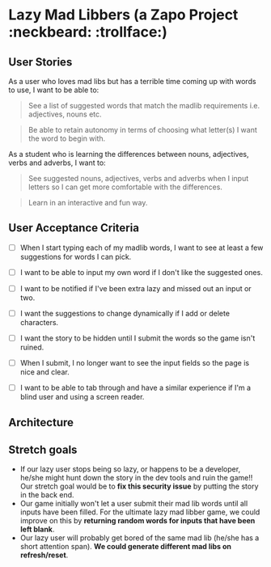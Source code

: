 # Lazy Mad Libbers (a Zapo Project :neckbeard: :trollface:)

## User Stories

As a user who loves mad libs but has a terrible time coming up with words to use, I want to be able to:

> See a list of suggested words that match the madlib requirements i.e. adjectives, nouns etc.

> Be able to retain autonomy in terms of choosing what letter(s) I want the word to begin with.

As a student who is learning the differences between nouns, adjectives, verbs and adverbs, I want to:

> See suggested nouns, adjectives, verbs and adverbs when I input letters so I can get more comfortable with the differences.

> Learn in an interactive and fun way.

## User Acceptance Criteria

- [ ] When I start typing each of my madlib words, I want to see at least a few suggestions for words I can pick.
- [ ] I want to be able to input my own word if I don't like the suggested ones.
- [ ] I want to be notified if I've been extra lazy and missed out an input or two.
- [ ] I want the suggestions to change dynamically if I add or delete characters.
- [ ] I want the story to be hidden until I submit the words so the game isn't ruined.
- [ ] When I submit, I no longer want to see the input fields so the page is nice and clear.
- [ ] I want to be able to tab through and have a similar experience if I'm a blind user and using a screen reader.


## Architecture

## Stretch goals

- If our lazy user stops being so lazy, or happens to be a developer, he/she might hunt down the story in the dev tools and ruin the game!! Our stretch goal would be to **fix this security issue** by putting the story in the back end.
- Our game initially won't let a user submit their mad lib words until all inputs have been filled. For the ultimate lazy mad libber game, we could improve on this by **returning random words for inputs that have been left blank**.
- Our lazy user will probably get bored of the same mad lib (he/she has a short attention span). **We could generate different mad libs on refresh/reset**.

